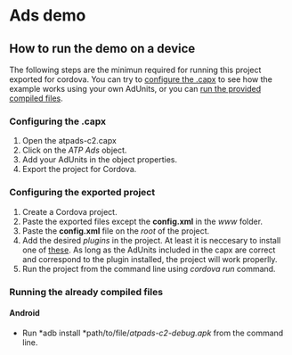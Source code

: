 Ads demo
==============

## How to run the demo on a device

The following steps are the minimun required for running this project exported for cordova. You can try to [configure the .capx](https://github.com/ludei/atomic-plugins-c2/tree/master/demos/ads#configuring-the-capx) to see how the example works using your own AdUnits, or you can [run the provided compiled files](https://github.com/ludei/atomic-plugins-c2/tree/master/demos/ads#running-the-already-compiled-files). 

### Configuring the .capx 

1. Open the atpads-c2.capx
2. Click on the *ATP Ads* object. 
3. Add your AdUnits in the object properties. 
4. Export the project for Cordova. 

### Configuring the exported project

1. Create a Cordova project. 
2. Paste the exported files except the **config.xml** in the *www* folder. 
3. Paste the **config.xml** file on the *root* of the project. 
4. Add the desired *plugins* in the project. At least it is neccesary to install one of [these](https://github.com/ludei/atomic-plugins-c2#ads-1). As long as the AdUnits included in the capx are correct and correspond to the plugin installed, the project will work properlly. 
5. Run the project from the command line using *cordova run* command.

### Running the already compiled files

#### Android

* Run *adb install *path/to/file/*atpads-c2-debug.apk* from the command line. 
